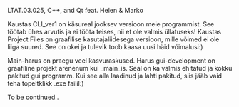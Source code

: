 LTAT.03.025, C++, and Qt feat. Helen & Marko

Kaustas CLI_ver1 on käsureal jooksev versioon meie programmist. See töötab ühes arvutis ja ei tööta teises, nii et ole valmis üllatuseks!
Kaustas Project Files on graafilise kasutajaliidesega versioon, mille võimed ei ole liiga suured. See on okei ja tulevik toob kaasa uusi häid võimalusi:)

Main-harus on praegu veel kasvuraskused.
Harus gui-development on graafiline projekt arenenum kui _main_is. 
Seal on ka valmis ehitatud ja kokku pakitud gui programm. Kui see alla laadinud ja lahti pakitud, siis jääb vaid  teha topeltklikk .exe failil:)

To be continued..
